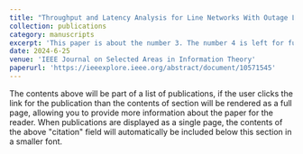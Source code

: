 ```yaml
---
title: "Throughput and Latency Analysis for Line Networks With Outage Links"
collection: publications
category: manuscripts
excerpt: 'This paper is about the number 3. The number 4 is left for future work.'
date: 2024-6-25
venue: 'IEEE Journal on Selected Areas in Information Theory'
paperurl: 'https://ieeexplore.ieee.org/abstract/document/10571545'
---
```


The contents above will be part of a list of publications, if the user clicks the link for the publication than the contents of section will be rendered as a full page, allowing you to provide more information about the paper for the reader. When publications are displayed as a single page, the contents of the above "citation" field will automatically be included below this section in a smaller font.
